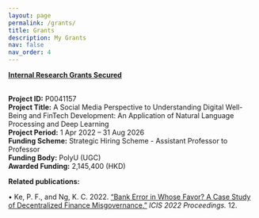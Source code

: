 ```yaml
---
layout: page
permalink: /grants/
title: Grants
description: My Grants
nav: false
nav_order: 4
---
```

<strong><u>Internal Research Grants Secured</u></strong> <br> <br>


<strong>Project ID:</strong> P0041157 <br>
<strong>Project Title:</strong> A Social Media Perspective to Understanding Digital Well-Being and FinTech Development: An Application of Natural Language Processing and Deep Learning <br>
<strong>Project Period:</strong> 1 Apr 2022 – 31 Aug 2026 <br>
<strong>Funding Scheme:</strong> Strategic Hiring Scheme - Assistant Professor to Professor <br>
<strong>Funding Body:</strong> PolyU (UGC) <br>
<strong>Awarded Funding:</strong> 2,145,400 (HKD) <br>


<strong>Related publications:</strong>

•	Ke, P. F., and Ng, K. C. 2022. <a href="https://aisel.aisnet.org/icis2022/blockchain/blockchain/12
">“Bank Error in Whose Favor? A Case Study of Decentralized Finance Misgovernance,”</a> <i>ICIS 2022 Proceedings.</i> 12. 

